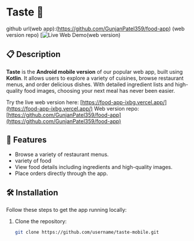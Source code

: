 # Taste 🍴

github url(web app):(https://github.com/GunjanPatel359/food-app) (web version repo)
[![Live Web Demo](https://food-app-ixbg.vercel.app)(web version)


## 📋 Description

**Taste** is the **Android mobile version** of our popular web app, built using **Kotlin**. It allows users to explore a variety of cuisines, browse restaurant menus, and order delicious dishes. With detailed ingredient lists and high-quality food images, choosing your next meal has never been easier.

Try the live web version here: [https://food-app-ixbg.vercel.app/](https://food-app-ixbg.vercel.app/)
Web version repo: [https://github.com/GunjanPatel359/food-app](https://github.com/GunjanPatel359/food-app)

## 🚀 Features

- Browse a variety of restaurant menus.
- variety of food
- View food details including ingredients and high-quality images.
- Place orders directly through the app.

## 🛠️ Installation

Follow these steps to get the app running locally:

1. Clone the repository:
   ```bash
   git clone https://github.com/username/taste-mobile.git
